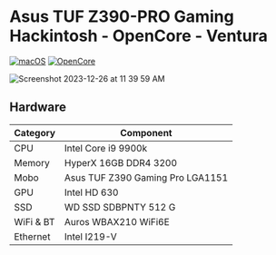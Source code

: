 # Asus TUF Z390-PRO Gaming Hackintosh - OpenCore - Ventura


[![macOS](https://img.shields.io/badge/macOS-Ventura-brightgreen.svg)](https://developer.apple.com/documentation/macos-release-notes)
[![OpenCore](https://img.shields.io/badge/OpenCore-0.9.7-blue)](https://github.com/acidanthera/OpenCorePkg/releases/tag/0.9.7)

![Screenshot 2023-12-26 at 11 39 59 AM](https://github.com/arye762/z390hackintosh/assets/123521233/98789ef1-a1f8-4a7e-a049-90a5f0555b74)


## Hardware

| Category  | Component                            |
| --------- | ------------------------------------ |
| CPU       | Intel Core i9 9900k                  |
| Memory    | HyperX 16GB DDR4 3200                |
| Mobo      | Asus TUF Z390 Gaming Pro  LGA1151    |
| GPU       | Intel HD 630                         |
| SSD       | WD SSD SDBPNTY 512 G                 |
| WiFi & BT | Auros WBAX210 WiFi6E                 |
| Ethernet  | Intel I219-V                         |

